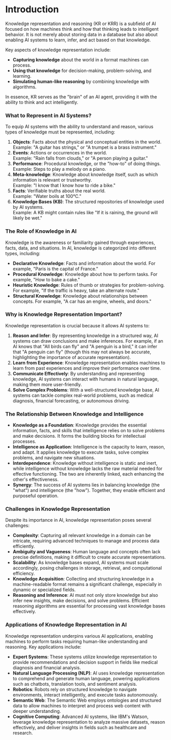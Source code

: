 # Introduction

Knowledge representation and reasoning (KR or KRR) is a subfield of AI focused on how machines think and how that thinking leads to intelligent behavior. It is not merely about storing data in a database but also about enabling AI systems to learn, infer, and act based on that knowledge.

Key aspects of knowledge representation include:

* **Capturing knowledge** about the world in a format machines can process.
* **Using that knowledge** for decision-making, problem-solving, and learning.
* **Simulating human-like reasoning** by combining knowledge with algorithms.

In essence, KR serves as the "brain" of an AI agent, providing it with the ability to think and act intelligently.

### What to Represent in AI Systems?

To equip AI systems with the ability to understand and reason, various types of knowledge must be represented, including:

1. **Objects**: Facts about the physical and conceptual entities in the world.\
   Example: "A guitar has strings," or "A trumpet is a brass instrument."
2. **Events**: Actions or occurrences in the world.\
   Example: "Rain falls from clouds," or "A person playing a guitar."
3. **Performance**: Procedural knowledge, or the "how-to" of doing things.\
   Example: Steps to play a melody on a piano.
4. **Meta-knowledge**: Knowledge about knowledge itself, such as which information is relevant or trustworthy.\
   Example: "I know that I know how to ride a bike."
5. **Facts**: Verifiable truths about the real world.\
   Example: "Water boils at 100°C."
6. **Knowledge Bases (KB)**: The structured repositories of knowledge used by AI systems.\
   Example: A KB might contain rules like "If it is raining, the ground will likely be wet."

### The Role of Knowledge in AI

Knowledge is the awareness or familiarity gained through experiences, facts, data, and situations. In AI, knowledge is categorized into different types, including:

* **Declarative Knowledge**: Facts and information about the world. For example, "Paris is the capital of France."
* **Procedural Knowledge**: Knowledge about how to perform tasks. For example, "How to bake a cake."
* **Heuristic Knowledge**: Rules of thumb or strategies for problem-solving. For example, "If the traffic is heavy, take an alternate route."
* **Structural Knowledge**: Knowledge about relationships between concepts. For example, "A car has an engine, wheels, and doors."

### Why is Knowledge Representation Important?

Knowledge representation is crucial because it allows AI systems to:

1. **Reason and Infer**: By representing knowledge in a structured way, AI systems can draw conclusions and make inferences. For example, if an AI knows that "All birds can fly" and "A penguin is a bird," it can infer that "A penguin can fly" (though this may not always be accurate, highlighting the importance of accurate representation).
2. **Learn from Experience**: Knowledge representation enables machines to learn from past experiences and improve their performance over time.
3. **Communicate Effectively**: By understanding and representing knowledge, AI systems can interact with humans in natural language, making them more user-friendly.
4. **Solve Complex Problems**: With a well-structured knowledge base, AI systems can tackle complex real-world problems, such as medical diagnosis, financial forecasting, or autonomous driving.

### **The Relationship Between Knowledge and Intelligence**

* **Knowledge as a Foundation**: Knowledge provides the essential information, facts, and skills that intelligence relies on to solve problems and make decisions. It forms the building blocks for intellectual processes.
* **Intelligence as Application**: Intelligence is the capacity to learn, reason, and adapt. It applies knowledge to execute tasks, solve complex problems, and navigate new situations.
* **Interdependence**: Knowledge without intelligence is static and inert, while intelligence without knowledge lacks the raw material needed for effective functioning. The two are inherently linked, each enhancing the other's effectiveness.
* **Synergy**: The success of AI systems lies in balancing knowledge (the "what") and intelligence (the "how"). Together, they enable efficient and purposeful operation.

### **Challenges in Knowledge Representation**

Despite its importance in AI, knowledge representation poses several challenges:

* **Complexity**: Capturing all relevant knowledge in a domain can be intricate, requiring advanced techniques to manage and process data efficiently.
* **Ambiguity and Vagueness**: Human language and concepts often lack precise definitions, making it difficult to create accurate representations.
* **Scalability**: As knowledge bases expand, AI systems must scale accordingly, posing challenges in storage, retrieval, and computational efficiency.
* **Knowledge Acquisition**: Collecting and structuring knowledge in a machine-readable format remains a significant challenge, especially in dynamic or specialized fields.
* **Reasoning and Inference**: AI must not only store knowledge but also infer new insights, make decisions, and solve problems. Efficient reasoning algorithms are essential for processing vast knowledge bases effectively.

### **Applications of Knowledge Representation in AI**

Knowledge representation underpins various AI applications, enabling machines to perform tasks requiring human-like understanding and reasoning. Key applications include:

* **Expert Systems**: These systems utilize knowledge representation to provide recommendations and decision support in fields like medical diagnosis and financial analysis.
* **Natural Language Processing (NLP)**: AI uses knowledge representation to comprehend and generate human language, powering applications such as chatbots, translation tools, and sentiment analysis.
* **Robotics**: Robots rely on structured knowledge to navigate environments, interact intelligently, and execute tasks autonomously.
* **Semantic Web**: The Semantic Web employs ontologies and structured data to allow machines to interpret and process web content with deeper understanding.
* **Cognitive Computing**: Advanced AI systems, like IBM's Watson, leverage knowledge representation to analyze massive datasets, reason effectively, and deliver insights in fields such as healthcare and research.

